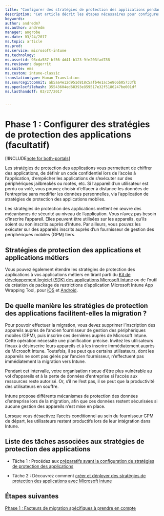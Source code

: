 ```yaml
---
title: "Configurer des stratégies de protection des applications pendant une migration Intune | Microsoft Docs"
description: "Cet article décrit les étapes nécessaires pour configurer des stratégies de protection des applications lors d’une migration Intune."
keywords: 
author: andredm7
ms.author: andredm
manager: angrobe
ms.date: 03/24/2017
ms.topic: article
ms.prod: 
ms.service: microsoft-intune
ms.technology: 
ms.assetid: 93cda587-bf56-4d41-b123-9fe203fad788
ms.reviewer: dagerrit
ms.suite: ems
ms.custom: intune-classic
translationtype: Human Translation
ms.sourcegitcommit: ab5aa4e12d951d818c5afb4e1ac5e866b05733fb
ms.openlocfilehash: 35543604ed68393e859517e32f5186247be001df
ms.lasthandoff: 03/27/2017


---
```


# <a name="phase-1-configure-app-protection-policies-optional"></a>Phase 1 : Configurer des stratégies de protection des applications (facultatif)

[!INCLUDE[note for both-portals](../includes/note-for-both-portals.md)]

Les stratégies de protection des applications vous permettent de chiffrer des applications, de définir un code confidentiel lors de l’accès à l’application, d’empêcher les applications de s’exécuter sur des périphériques jailbreakés ou rootés, etc. Si l’appareil d’un utilisateur est perdu ou volé, vous pouvez choisir d’effacer à distance les données de l’entreprise sans modifier les données personnelles, via l’application de stratégies de protection des applications mobiles.

Les stratégies de protection des applications mettent en œuvre des mécanismes de sécurité au niveau de l’application. Vous n’avez pas besoin d’inscrire l’appareil. Elles peuvent être utilisées sur les appareils, qu’ils soient ou non inscrits auprès d’Intune. Par ailleurs, vous pouvez les exécuter sur des appareils inscrits auprès d’un fournisseur de gestion des périphériques mobiles (GPM) tiers.

## <a name="app-protection-policies-with-lob-apps"></a>Stratégies de protection des applications et applications métiers

Vous pouvez également étendre les stratégies de protection des applications à vos applications métiers en tirant parti du [Kit de développement logiciel (SDK) des applications Microsoft Intune](https://docs.microsoft.com/intune/deploy-use/use-the-sdk-to-enable-apps-for-mobile-application-management) ou de l’outil de création de package de restrictions d’application Microsoft Intune App Wrapping Tool, pour [iOS](https://www.microsoft.com/en-us/download/details.aspx?id=45218&751be11f-ede8-5a0c-058c-2ee190a24fa6=True) et [Android](https://www.microsoft.com/en-us/download/details.aspx?id=47267).

## <a name="how-do-app-protection-policies-help-during-migration"></a>De quelle manière les stratégies de protection des applications facilitent-elles la migration ?

Pour pouvoir effectuer la migration, vous devez supprimer l’inscription des appareils auprès de l’ancien fournisseur de gestion des périphériques mobiles (GPM), puis inscrire ces dernières auprès de Microsoft Intune. Cette opération nécessite une planification précise. Invitez les utilisateurs finaux à désinscrire leurs appareils et à les inscrire immédiatement auprès de Microsoft Intune. Toutefois, il se peut que certains utilisateurs, dont les appareils ne sont pas gérés par l’ancien fournisseur, n’effectuent pas immédiatement la migration vers Intune.

Pendant cet intervalle, votre organisation risque d’être plus vulnérable au vol d’appareils et à la perte de données d’entreprise si l’accès aux ressources reste autorisé. Or, s’il ne l’est pas, il se peut que la productivité des utilisateurs en souffre.

Intune propose différents mécanismes de protection des données d’entreprise lors de la migration, afin que ces données restent sécurisées si aucune gestion des appareils n’est mise en place.

Lorsque vous désactivez l’accès conditionnel au sein du fournisseur GPM de départ, les utilisateurs restent productifs lors de leur intégration dans Intune.

## <a name="task-list-for-app-protection-policies"></a>Liste des tâches associées aux stratégies de protection des applications

-   Tâche 1 : Procédez aux [préparatifs avant la configuration de stratégies de protection des applications](https://docs.microsoft.com/en-us/intune/deploy-use/get-ready-to-configure-mobile-app-management-policies-with-microsoft-intune)

-   Tâche 2 : Découvrez comment [créer et déployer des stratégies de protection des applications avec Microsoft Intune](https://docs.microsoft.com/en-us/intune/deploy-use/create-and-deploy-mobile-app-management-policies-with-microsoft-intune)

## <a name="next-steps"></a>Étapes suivantes 

[Phase 1 : Facteurs de migration spécifiques à prendre en compte](https://docs.microsoft.com/intune/plan-design/migration-phase1-special-migration-considerations)

